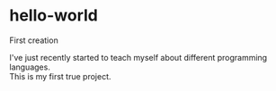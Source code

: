 # hello-world
First creation

I've just recently started to teach myself about different programming languages.  
This is my first true project.
